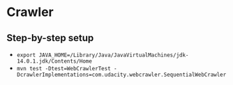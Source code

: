 # Crawler

## Step-by-step setup

* `export JAVA_HOME=/Library/Java/JavaVirtualMachines/jdk-14.0.1.jdk/Contents/Home`
* `mvn test -Dtest=WebCrawlerTest -DcrawlerImplementations=com.udacity.webcrawler.SequentialWebCrawler`

